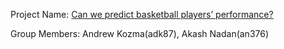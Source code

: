 Project Name: [Can we predict basketball players’ performance?](https://github.com/andrewkozma/4741-Project/)

Group Members: Andrew Kozma(adk87), Akash Nadan(an376)
